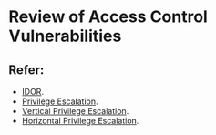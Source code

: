 # Review of Access Control Vulnerabilities

## Refer:

+ [IDOR](https://github.com/Cyb0ts/100-Days-Of-Hacking/tree/main/MysticScripter/Day%202).
+ [Privilege Escalation](https://crashtest-security.com/privilege-escalation-guide/).
+ [Vertical Privilege Escalation]().
+ [Horizontal Privilege Escalation]().
